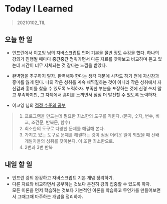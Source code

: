 # Today I Learned

> 20210102_TIL <br>

## 오늘 한 일

- 인프런에서 이고잉 님의 자바스크립트 언어 기본을 절반 정도 수강을 했다. 하나의 강의가 진행될 때마다 중간중간 멈춰가면서 다른 자료를 찾아보고 비교하며 듣고 있는데 시간이 너무 지체되는 것 같다는 느낌을 받았다.
- 완벽함을 추구하지 말자. 완벽해야 한다는 생각 때문에 시작도 하기 전에 자신감과 흥미를 잃게 된다. 나의 작은 성취를 계속 채찍질하는 것이 아니라 작은 성취에서 자신감과 흥미를 찾을 수 있도록 노력하자. 부족한 부분을 포장하는 것에 신경 쓰지 말고 부족하지만, 그 자체에서 흥미를 느끼면서 점점 더 발전할 수 있도록 노력하자.

- 이고잉 님의 <a href="https://opentutorials.org/course/1189/10015">적정 수준의 공부</a>

> 1. 프로그램을 만드는데 필요한 최소한의 도구를 익힌다. (문자, 숫자, 변수, 비교, 조건문, 반복문, 함수)<br>
> 2. 최소한의 도구로 다양한 문제를 해결해 본다.<br>
> 3. 가지고 있는 도구로 문제를 해결하는 것이 점점 어려운 일이 되었을 때 선배 개발자들의 성취를 찾아본다. 이 또한 최소한으로.<br>
> 4. 2번과 3번 반복

## 내일 할 일

- 인프런 강의 완강하고 자바스크립트 기본 개념 정리하기.<br>
- 다른 자료와 비교하면서 공부하는 것보다 온전히 강의 집중할 수 있도록 하자. <br>모든 이론을 먼저 학습하는 것보다 기본적인 이론을 학습하고 무언가를 만들어보면서 그때그때 마주하는 개념을 정리하자.
